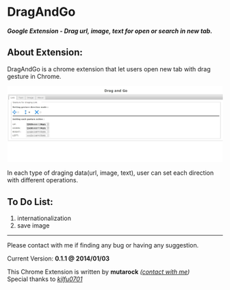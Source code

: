 DragAndGo
=========
***Google Extension - Drag url, image, text for open or search in new tab.*** 


About Extension:
--------
DragAndGo is a chrome extension that let users open new tab with drag gesture in Chrome.

![snapshot](/images/snapshot.jpg "snapshot")

In each type of draging data(url, image, text), user can set each direction with different operations. 


To Do List:
--------
1. internationalization
2. save image


-----
Please contact with me if finding any bug or having any suggestion.

Current Version: **0.1.1 @ 2014/01/03**

This Chrome Extension is written by **mutarock** *([contact with me](mailto:mutarock@gmail.com))*  
Special thanks to *[kilfu0701](https://github.com/kilfu0701)*
